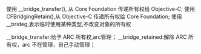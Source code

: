 使用 __bridge_transfer(),
从 Core Foundation 传递所有权给 Objective-C;
使用 CFBridgingRetain(),从 Objective-C 传递所有权给 Core Foundation;
使用__brideg,表示临时使用某种类型,不改变对象的所有权

__bridge_transfer:给予 ARC 所有权,arc管理；
__bridge_retained:解除 ARC 所有权，arc 不在管理，自己手动管理；